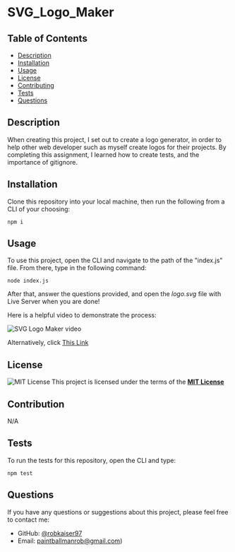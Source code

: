 # SVG_Logo_Maker
  ## Table of Contents
  - [Description](#description)
  - [Installation](#installation)
  - [Usage](#usage)
  - [License](#license)
  - [Contributing](#contributing)
  - [Tests](#tests)
  - [Questions](#questions)

  ## Description
  When creating this project, I set out to create a logo generator, in order to help other web developer such as myself create logos for their projects. By completing this assignment, I learned how to create tests, and 
  the importance of gitignore.

  ## Installation
  Clone this repository into your local machine, then run the following from a CLI of your choosing:

  ```npm i```
  
  ## Usage
  To use this project, open the CLI and navigate to the path of the "index.js" file. From there, type in the following command:
  
  ```node index.js```

  After that, answer the questions provided, and open the *logo.svg* file with Live Server when you are done!

  Here is a helpful video to demonstrate the process:

  ![SVG Logo Maker video](./Examples/SVG_Gen_Usage.gif)

  Alternatively, click [This Link](https://drive.google.com/file/d/12MerFHg_7fnTrHIUHHDVEGX4dUS3mnUO/view)
  
  ## License
  ![MIT License](https://img.shields.io/badge/License-MIT-yellow.svg)
  This project is licensed under the terms of the **[MIT License](https://opensource.org/licenses/MIT)**
  
  ## Contribution
  
  N/A

  ## Tests
  
  To run the tests for this repository, open the CLI and type:

  ```npm test```

  ## Questions
  If you have any questions or suggestions about this project, please feel free to contact me:
- GitHub: [@robkaiser97](http://github.com/robkaiser97)
- Email: paintballmanrob@gmail.com)
